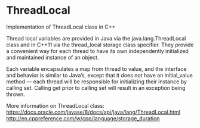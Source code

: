 # ThreadLocal

Implementation of ThreadLocal class in C++

Thread local variables are provided in Java via the java.lang.ThreadLocal<T> class and in C++11 via the thread_local storage class specifier. They provide a convenient way for each thread to have its own independently initialized and maintained instance of an object.

Each variable encapsulates a map from thread to value, and the interface and behavior is similar to Java’s, except that it does not have an initial_value method — each thread will be responsible for initializing their instance by calling set. Calling get prior to calling set will result in an exception being thrown.

More information on ThreadLocal class: 
https://docs.oracle.com/javase/8/docs/api/java/lang/ThreadLocal.html 
http://en.cppreference.com/w/cpp/language/storage_duration
